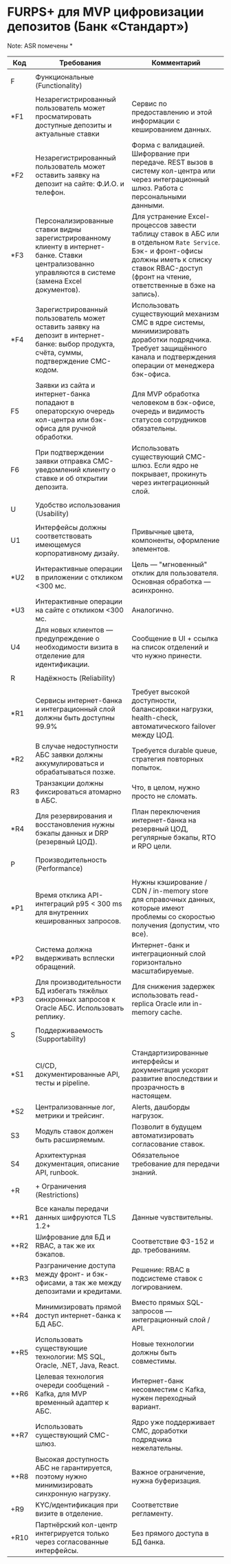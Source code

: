 # FURPS+ для MVP цифровизации депозитов (Банк «Стандарт»)

Note: ASR помечены *

| Код  | Требования                                                                                                                      | Комментарий                                                                                                                                                                                                |
|------|---------------------------------------------------------------------------------------------------------------------------------|------------------------------------------------------------------------------------------------------------------------------------------------------------------------------------------------------------|
|      |                                                                                                                                 |                                                                                                                                                                                                            |
| F    | Функциональные (Functionality)                                                                                                  |                                                                                                                                                                                                            |
|      |                                                                                                                                 |                                                                                                                                                                                                            |
| *F1  | Незарегистрированный пользователь может просматировать доступные депозиты и актуальные ставки| Сервис по предоставлению и этой информации с кешированием данных.                                                                                                                                          |
| *F2  | Незарегистрированный пользователь может оставить заявку на депозит на сайте: Ф.И.О. и телефон.                                        | Форма с валидацией. Шифорвание при передаче. REST вызов в систему кол-центра или через интеграционный шлюз. Работа с персональными данными.                                                                |
| *F3  | Персонализированные ставки видны зарегистрированному клиенту в интернет-банке. Ставки централизованно управляются в системе (замена Excel документов).         | Для устранение Excel-процессов завести таблицу ставок в АБС или в отдельном `Rate Service`. Бэк- и фронт-офисы должны иметь к списку ставок RBAC-доступ (фронт на чтение, ответственные в бэке на запись). |
| *F4  | Зарегистрированный пользователь может оставить заявку на депозит в интернет-банке: выбор продукта, счёта, суммы, подтверждение СМС-кодом. | Использовать существующий механизм СМС в ядре системы, минимизировать доработки подрядчика. Требует защищённого канала и подтверждения операции от менеджера бэк-офиса.                                    |
| F5   | Заявки из сайта и интернет-банка попадают в операторскую очередь кол-центра или бэк-офиса для ручной обработки. | Для MVP обработка человеком в бэк-офисе, очередь и видимость статусов сотрудников обязательны.                                                                                                             |
| F6   | При подтверждении заявки отправка СМС-уведомлений клиенту о ставке и об открытии депозита.                                    | Использовать существующий СМС-шлюз. Если ядро не покрывает, прокинуть через интеграционный слой.                                                                                                           |
|      |                                                                                                                                 |                                                                                                                                                                                                            |
| U    | Удобство использования (Usability)                                                                                              |                                                                                                                                                                                                            |
|      |                                                                                                                                 |                                                                                                                                                                                                            |
| U1   | Интерфейсы должны соответствовать имеющемуся корпоративному дизайу.                                                         | Привычные цвета, компоненты, оформление элементов.                                                                                                                                                         |
| *U2  | Интерактивные операции в приложении с откликом <300 мс. | Цель — "мгновенный" отклик для пользователя. Основная обработка — асинхронно.                                                                                                                              |
| *U3  | Интерактивные операции на сайте с откликом <300 мс. | Аналогично.                                                                                                                                                                                                |
| U4   | Для новых клиентов — предупреждение о необходимости визита в отделение для идентификации.                  | Сообщение в UI + ссылка на список отделений и что нужно принести.                                                                                                                                          |
|      |                                                                                                                                 |                                                                                                                                                                                                            |
| R    | Надёжность (Reliability)                                                                                               |                                                                                                                                                                                                            |
|      |                                                                                                                                 |                                                                                                                                                                                                            |
| *R1  | Сервисы интернет-банка и интеграционный слой должны быть доступны 99.9%                                      | Требует высокой доступности, балансировки нагрузки, health-check, автоматического failover между ЦОД.                                                                                                      |
| *R2  | В случае недоступности АБС заявки должны аккумулироваться и обрабатываться позже.          | Требуется durable queue, стратегия повторных попыток.                                                                                                                                                      |
| R3   | Транзакции должны фиксироваться атомарно в АБС.                                        | Что, в целом, нужно просто не сломать.                                                                                                                                                                     |
| *R4  | Для резервирования и восстановления нужны бэкапы данных и DRP (резервный ЦОД).                                                 | План переключения интернет-банка на резервный ЦОД, регулярные бэкапы, RTO и RPO цели.                                                                                                                      |
|      |                                                                                                                                 |                                                                                                                                                                                                            |
| P    | Производительность (Performance)                                                                                               |                                                                                                                                                                                                            |
|      |                                                                                                                                 |                                                                                                                                                                                                            |
| *P1  | Время отклика API-интеграций p95 < 300 ms для внутренних кешированных запросов.                                          | Нужны кэширование / CDN / in-memory store для справочных данных, которые имеют проблемы со скоростью получения (допустим, что все).                                                                        |
| *P2  | Система должна выдерживать всплески обращений.                                                    | Интернет-банк и интеграционный слой горизонтально масштабируемые.                                                                                                                                          |
| *P3  | Для производительности БД избегать тяжёлых синхронных запросов к Oracle АБС. Использовать реплику.                        | Для снижения задержек использовать read-replica Oracle или in-memory cache.                                                                                                                                |
|      |                                                                                                                                 |                                                                                                                                                                                                            |
| S    | Поддерживаемость (Supportability)                                                                                               |                                                                                                                                                                                                            |
|      |                                                                                                                                 |                                                                                                                                                                                                            |
| *S1  | CI/CD, документированные API, тесты и pipeline.                                                    | Стандартизированные интерфейсы и документация ускорят развитие впоследствии и прозрачность в настоящем.                                                                                                    |
| *S2  | Централизованные лог, метрики и трейсинг.                                            | Alerts, дашборды нагрузок.                                                                                                                                                                                 |
| S3   | Модуль ставок должен быть расширяемым.                                                    | Позволит в будущем автоматизировать согласование ставок.                                                                                                                                                   |
| S4   | Архитектурная документация, описание API, runbook.                                                                | Обязательное требование для передачи знаний.                                                                                                                                                               |
|      |                                                                                                                                 |                                                                                                                                                                                                            |
| +R   | + Ограничения (Restrictions)                                                                                               |                                                                                                                                                                                                            |
|      |                                                                                                                                 |                                                                                                                                                                                                            |
| *+R1 | Все каналы передачи данных шифруются TLS 1.2+                                     | Данные чувствительны.                                                                                                                                                                                      |
| *+R2 | Шифрование для БД и RBAC, а так же их бэкапов.                                                            | Соответствие ФЗ-152 и др. требованиям.                                                                                                                                                                     |
| *+R3 | Разграничение доступа между фронт- и бэк-офисами, а так же между депозитами и кредитами.                                                            | Решение: RBAC в подсистеме ставок с логированием.                                                                                                                                                          |
| *+R4 | Минимизировать прямой доступ интернет-банка к БД АБС.                                                                      | Вместо прямых SQL-запросов — интеграционный слой / API.                                                                                                                                                    |
| *+R5 | Использовать существующие технологии: MS SQL, Oracle, .NET, Java, React.                                                   | Новые технологии должны быть совместимы.                                                                                                                                                                   |
| *+R6 | Целевая технология очереди сообщений - Kafka, для MVP временный адаптер к АБС.                                                 | Интернет-банк несовместим с Kafka, нужен переходный вариант.                                                                                                                                               |
| *+R7 | Использовать существующий СМС-шлюз.                                                                                   | Ядро уже поддерживает СМС, доработки подрядчика нежелательны.                                                                                                                                              |
| *+R8 | Высокая доступность АБС не гарантируется, поэтому нужно минимизировать синхронную нагрузку.                                            | Важное ограничение, нужна буферизация.                                                                                                                                                                     |
| +R9  | KYC/идентификация при визите в отделение.                                                                | Соответствие регламенту.                                                                                                                                                                                   |
| +R10 | Партнёрский кол-центр интегрируется только через согласованные интерфейсы.                                                      | Без прямого доступа в БД банка.                                                                                                                                                                            |
